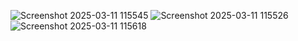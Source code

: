
![Screenshot 2025-03-11 115545](https://github.com/user-attachments/assets/4b34f689-c21d-4917-b660-b08065f705b3)
![Screenshot 2025-03-11 115526](https://github.com/user-attachments/assets/4148cfd0-8f82-44bd-b36d-3c94b151d7ff)
![Screenshot 2025-03-11 115618](https://github.com/user-attachments/assets/f8cd5365-9f21-4f5d-83c4-a4545df39b44)
